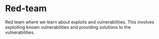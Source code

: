 # Red-team
Red team where we learn about exploits and vulnerabilities.
This involves exploiting known vulnerabilities and providing solutions to the vulnerabilities.